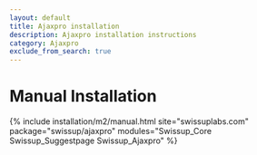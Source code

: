 ```yaml
---
layout: default
title: Ajaxpro installation
description: Ajaxpro installation instructions
category: Ajaxpro
exclude_from_search: true
---
```


# Manual Installation

{% include installation/m2/manual.html site="swissuplabs.com" package="swissup/ajaxpro" modules="Swissup_Core Swissup_Suggestpage Swissup_Ajaxpro" %}
